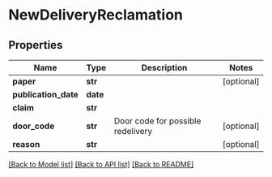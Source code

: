 # NewDeliveryReclamation

## Properties
Name | Type | Description | Notes
------------ | ------------- | ------------- | -------------
**paper** | **str** |  | [optional] 
**publication_date** | **date** |  | 
**claim** | **str** |  | 
**door_code** | **str** | Door code for possible redelivery | [optional] 
**reason** | **str** |  | [optional] 

[[Back to Model list]](../README.md#documentation-for-models) [[Back to API list]](../README.md#documentation-for-api-endpoints) [[Back to README]](../README.md)


